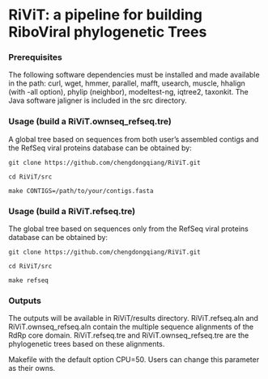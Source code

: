 # **RiViT: a pipeline for building RiboViral phylogenetic Trees**

### **Prerequisites**
The following software dependencies must be installed and made available in the path: curl, wget, hmmer, parallel, mafft, usearch, muscle, hhalign (with -all option), phylip (neighbor), modeltest-ng, iqtree2, taxonkit. The Java software jaligner is included in the src directory.

### **Usage (build a RiViT.ownseq_refseq.tre)**
A global tree based on sequences from both user’s assembled contigs and the RefSeq viral proteins database can be obtained by:
```
git clone https://github.com/chengdongqiang/RiViT.git
```
```
cd RiViT/src
```
```
make CONTIGS=/path/to/your/contigs.fasta
```

### **Usage (build a RiViT.refseq.tre)**
The global tree based on sequences only from the RefSeq viral proteins database can be obtained by:

```
git clone https://github.com/chengdongqiang/RiViT.git
```
```
cd RiViT/src
```
```
make refseq
```

### **Outputs**
The outputs will be available in RiViT/results directory. RiViT.refseq.aln and RiViT.ownseq_refseq.aln contain the multiple sequence alignments of the RdRp core domain. RiViT.refseq.tre and RiViT.ownseq_refseq.tre are the phylogenetic trees based on these alignments.

Makefile with the default option CPU=50. Users can change this parameter as their owns.

